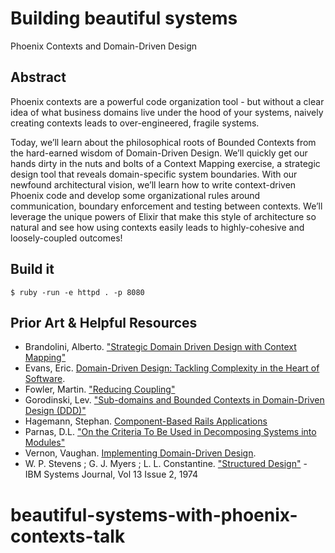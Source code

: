 # Building beautiful systems

Phoenix Contexts and Domain-Driven Design

## Abstract

Phoenix contexts are a powerful code organization tool - but without a clear idea of what business domains live under the hood of your systems, naively creating contexts leads to over-engineered, fragile systems.

Today, we’ll learn about the philosophical roots of Bounded Contexts from the hard-earned wisdom of Domain-Driven Design. We’ll quickly get our hands dirty in the nuts and bolts of a Context Mapping exercise, a strategic design tool that reveals domain-specific system boundaries. With our newfound architectural vision, we’ll learn how to write context-driven Phoenix code and develop some organizational rules around communication, boundary enforcement and testing between contexts. We’ll leverage the unique powers of Elixir that make this style of architecture so natural and see how using contexts easily leads to highly-cohesive and loosely-coupled outcomes!

## Build it

    $ ruby -run -e httpd . -p 8080

## Prior Art & Helpful Resources

* Brandolini, Alberto. ["Strategic Domain Driven Design with Context Mapping"](https://www.infoq.com/articles/ddd-contextmapping)
* Evans, Eric. [Domain-Driven Design: Tackling Complexity in the Heart of Software](https://www.amazon.com/Domain-Driven-Design-Tackling-Complexity-Software/dp/0321125215).
* Fowler, Martin. ["Reducing Coupling"](https://martinfowler.com/ieeeSoftware/coupling.pdf)
* Gorodinski, Lev. ["Sub-domains and Bounded Contexts in Domain-Driven Design (DDD)"](http://gorodinski.com/blog/2013/04/29/sub-domains-and-bounded-contexts-in-domain-driven-design-ddd/)
* Hagemann, Stephan. [Component-Based Rails Applications](https://leanpub.com/cbra)
* Parnas, D.L. ["On the Criteria To Be Used in Decomposing Systems into Modules"](http://www.cs.umd.edu/class/spring2003/cmsc838p/Design/criteria.pdf)
* Vernon, Vaughan. [Implementing Domain-Driven Design](https://www.amazon.com/Implementing-Domain-Driven-Design-Vaughn-Vernon/dp/0321834577).
* W. P. Stevens ; G. J. Myers ; L. L. Constantine. ["Structured Design"](http://ieeexplore.ieee.org/document/5388187/) - IBM Systems Journal, Vol 13 Issue 2, 1974
# beautiful-systems-with-phoenix-contexts-talk
